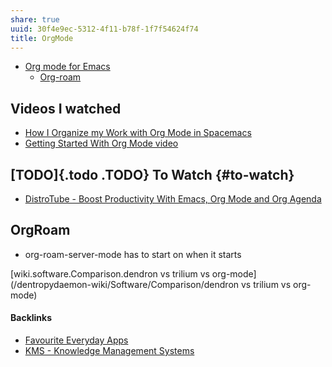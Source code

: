 ```yaml
---
share: true
uuid: 30f4e9ec-5312-4f11-b78f-1f7f54624f74
title: OrgMode
---
```

* [Org mode for Emacs](https://orgmode.org/)
  * [Org-roam](https://www.orgroam.com/)

Videos I watched
----------------

*   [How I Organize my Work with Org Mode in Spacemacs](https://youtu.be/7ybg3vjLQJM)
*   [Getting Started With Org Mode video](https://youtu.be/SzA2YODtgK4)

\[TODO\]{.todo .TODO} To Watch {#to-watch}
------------------------------------------

*   [DistroTube - Boost Productivity With Emacs, Org Mode and Org Agenda](https://youtu.be/Ea_-TaEGa7Y)

OrgRoam
-------

*   org-roam-server-mode has to start on when it starts

[wiki.software.Comparison.dendron vs trilium vs org-mode](/dentropydaemon-wiki/Software/Comparison/dendron vs trilium vs org-mode)

#### Backlinks

* [Favourite Everyday Apps](/444ff7c7-77b4-483c-b801-3955d2daeb0a)
* [KMS - Knowledge Management Systems](/6aef6fe9-4c4e-4f3a-850c-e163e2303f81)